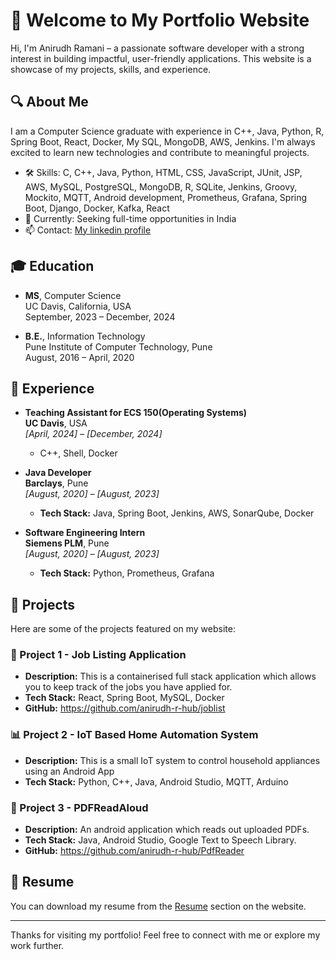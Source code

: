 # 👋 Welcome to My Portfolio Website

Hi, I'm Anirudh Ramani – a passionate software developer with a strong interest in building impactful, user-friendly applications. This website is a showcase of my projects, skills, and experience.

## 🔍 About Me

I am a Computer Science graduate with experience in C++, Java, Python, R, Spring Boot, React, Docker, My SQL, MongoDB, AWS, Jenkins. I'm always excited to learn new technologies and contribute to meaningful projects.

- 🛠️ Skills: C, C++, Java, Python, HTML, CSS, JavaScript, JUnit, JSP, AWS, MySQL, PostgreSQL, MongoDB, R, SQLite, Jenkins, Groovy, Mockito, MQTT,  Android development, Prometheus, Grafana, Spring Boot, Django, Docker, Kafka, React
- 💼 Currently: Seeking full-time opportunities in India
- 📫 Contact: [My linkedin profile](https://www.linkedin.com/in/anirudh-ramani-25b23618b/)
  
## 🎓 Education

- **MS**, Computer Science  
  UC Davis, California, USA  
  September, 2023 – December, 2024

- **B.E.**, Information Technology  
  Pune Institute of Computer Technology, Pune  
  August, 2016 – April, 2020

## 💼 Experience

- **Teaching Assistant for ECS 150(Operating Systems)**  
  **UC Davis**, USA  
  _[April, 2024] – [December, 2024]_  
  - C++, Shell, Docker

- **Java Developer**  
  **Barclays**, Pune  
  _[August, 2020] – [August, 2023]_  
  - **Tech Stack:** Java, Spring Boot, Jenkins, AWS, SonarQube, Docker
    
- **Software Engineering Intern**  
  **Siemens PLM**, Pune  
  _[August, 2020] – [August, 2023]_  
  - **Tech Stack:** Python, Prometheus, Grafana

## 🚀 Projects

Here are some of the projects featured on my website:

### 🧠 Project 1 - Job Listing Application
- **Description:** This is a containerised full stack application which allows you to keep track of the jobs you have applied for.
- **Tech Stack:** React, Spring Boot, MySQL, Docker
- **GitHub:** https://github.com/anirudh-r-hub/joblist

### 📊 Project 2 - IoT Based Home Automation System
- **Description:** This is a small IoT system to control household appliances using an Android App
- **Tech Stack:** Python, C++, Java, Android Studio, MQTT, Arduino

### 📂 Project 3 - PDFReadAloud
- **Description:** An android application which reads out uploaded PDFs.
- **Tech Stack:** Java, Android Studio, Google Text to Speech Library.
- **GitHub:** https://github.com/anirudh-r-hub/PdfReader  


## 📄 Resume

You can download my resume from the [Resume](./resume.pdf) section on the website.

---

Thanks for visiting my portfolio! Feel free to connect with me or explore my work further.

